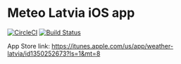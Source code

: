 # Meteo Latvia iOS app

[![CircleCI](https://circleci.com/gh/fassko/MeteoLV.svg?style=svg)](https://circleci.com/gh/fassko/MeteoLV)
[![Build Status](https://travis-ci.org/fassko/MeteoLV.svg?branch=master)](https://travis-ci.org/fassko/MeteoLV)

App Store link: https://itunes.apple.com/us/app/weather-latvia/id1350252673?ls=1&mt=8
